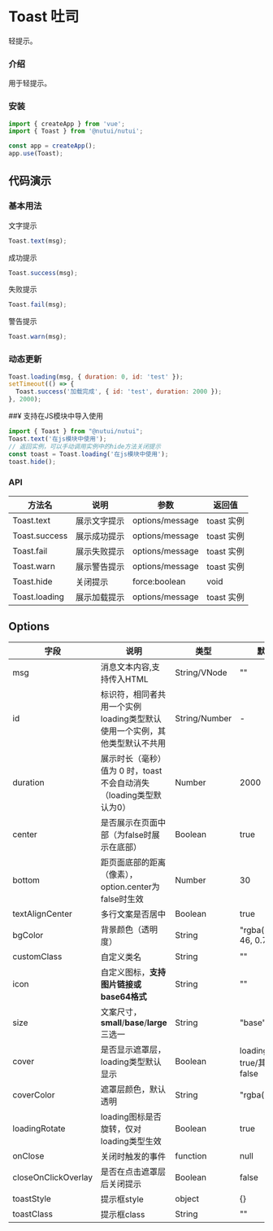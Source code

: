 # Toast 吐司

轻提示。

### 介绍

用于轻提示。

### 安装

``` javascript
import { createApp } from 'vue';
import { Toast } from '@nutui/nutui';

const app = createApp();
app.use(Toast);
```

## 代码演示

### 基本用法

文字提示
```javascript
Toast.text(msg);
```

成功提示

```javascript
Toast.success(msg);
```

失败提示

```javascript
Toast.fail(msg);
```

警告提示

```javascript
Toast.warn(msg);
```

### 动态更新

```javascript
Toast.loading(msg, { duration: 0, id: 'test' });
setTimeout(() => {
  Toast.success('加载完成', { id: 'test', duration: 2000 });
}, 2000);
```

##¥ 支持在JS模块中导入使用
```javascript
import { Toast } from "@nutui/nutui";
Toast.text('在js模块中使用');
// 返回实例，可以手动调用实例中的hide方法关闭提示
const toast = Toast.loading('在js模块中使用');
toast.hide();
```


### API
| 方法名                    | 说明                                                                    | 参数            | 返回值     |
| ------------------------- | ----------------------------------------------------------------------- | --------------- | ---------- |
| Toast.text                | 展示文字提示                                                            | options/message | toast 实例 |
| Toast.success             | 展示成功提示                                                            | options/message | toast 实例 |
| Toast.fail                | 展示失败提示                                                            | options/message | toast 实例 |
| Toast.warn                | 展示警告提示                                                            | options/message | toast 实例 |
| Toast.hide                | 关闭提示                                                                | force:boolean   | void       |
| Toast.loading             | 展示加载提示                                                            | options/message | toast 实例 |

## Options

| 字段                | 说明                                                                          | 类型          | 默认值                        |
| ------------------- | ----------------------------------------------------------------------------- | ------------- | ----------------------------- |
| msg                 | 消息文本内容,支持传入HTML                                                     | String/VNode  | ""                            |
| id                  | 标识符，相同者共用一个实例<br>loading类型默认使用一个实例，其他类型默认不共用 | String/Number | -                             |
| duration            | 展示时长（毫秒）<br>值为 0 时，toast 不会自动消失（loading类型默认为0）       | Number        | 2000                          |
| center              | 是否展示在页面中部（为false时展示在底部）                                     | Boolean       | true                          |
| bottom              | 距页面底部的距离（像素），option.center为false时生效                          | Number       | 30                          |
| textAlignCenter     | 多行文案是否居中                                                              | Boolean       | true                          |
| bgColor             | 背景颜色（透明度）                                                            | String        | "rgba(46, 46, 46, 0.7)"       |
| customClass         | 自定义类名                                                                    | String        | ""                            |
| icon                | 自定义图标，**支持图片链接或base64格式**                                        | String        | ""                            |
| size                | 文案尺寸，**small**/**base**/**large**三选一                                                  | String        | "base"                        |
| cover               | 是否显示遮罩层，loading类型默认显示                                           | Boolean       | loading类型true/其他类型false |
| coverColor          | 遮罩层颜色，默认透明                                                          | String        | "rgba(0,0,0,0)"               |
| loadingRotate       | loading图标是否旋转，仅对loading类型生效                                      | Boolean       | true                          |
| onClose             | 关闭时触发的事件                                                              | function      | null                          |
| closeOnClickOverlay | 是否在点击遮罩层后关闭提示                                                    | Boolean       | false                         |
| toastStyle          | 提示框style                                                        | object       | {}                         |
| toastClass          | 提示框class                                                        | String       | ""                         |

